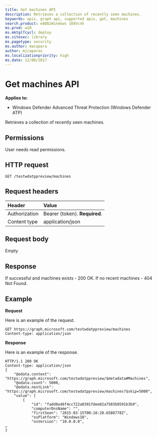 ```yaml
---
title: Get machines API
description: Retrieves a collection of recently seen machines.
keywords: apis, graph api, supported apis, get, machines
search.product: eADQiWindows 10XVcnh
ms.prod: w10
ms.mktglfcycl: deploy
ms.sitesec: library
ms.pagetype: security
ms.author: macapara
author: mjcaparas
ms.localizationpriority: high
ms.date: 12/08/2017
---
```


# Get machines API

**Applies to:**

- Windows Defender Advanced Threat Protection (Windows Defender ATP)



Retrieves a collection of recently seen machines.

## Permissions
User needs read permissions.

## HTTP request
```
GET /testwdatppreview/machines
```

## Request headers

Header | Value 
:---|:---
Authorization | Bearer {token}. **Required**.
Content type | application/json


## Request body
Empty

## Response
If successful and machines exists - 200 OK.
If no recent machines - 404 Not Found.


## Example

**Request**

Here is an example of the request.

```
GET https://graph.microsoft.com/testwdatppreview/machines
Content-type: application/json
```

**Response**

Here is an example of the response.


```
HTTP/1.1 200 OK
Content-type: application/json
{
    "@odata.context": "https://graph.microsoft.com/testwdatppreview/$metadata#Machines",
    "@odata.count": 5000,
    "@odata.nextLink": "https://graph.microsoft.com/testwdatppreview/machines?$skip=5000",
    "value": [
        {
            "id": "fadd8a46f4cc722a0391fdee82a7503b9591b3b9",
            "computerDnsName": "",
            "firstSeen": "2015-03-15T00:18:20.6588778Z",
            "osPlatform": "Windows10",
            "osVersion": "10.0.0.0",
…
}

```
